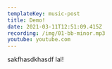 ```yaml
---
templateKey: music-post
title: Demo!
date: 2021-03-11T12:51:09.415Z
recording: /img/01-bb-minor.mp3
youtube: youtube.com
---
```

sakfhasdkhasdf lal!